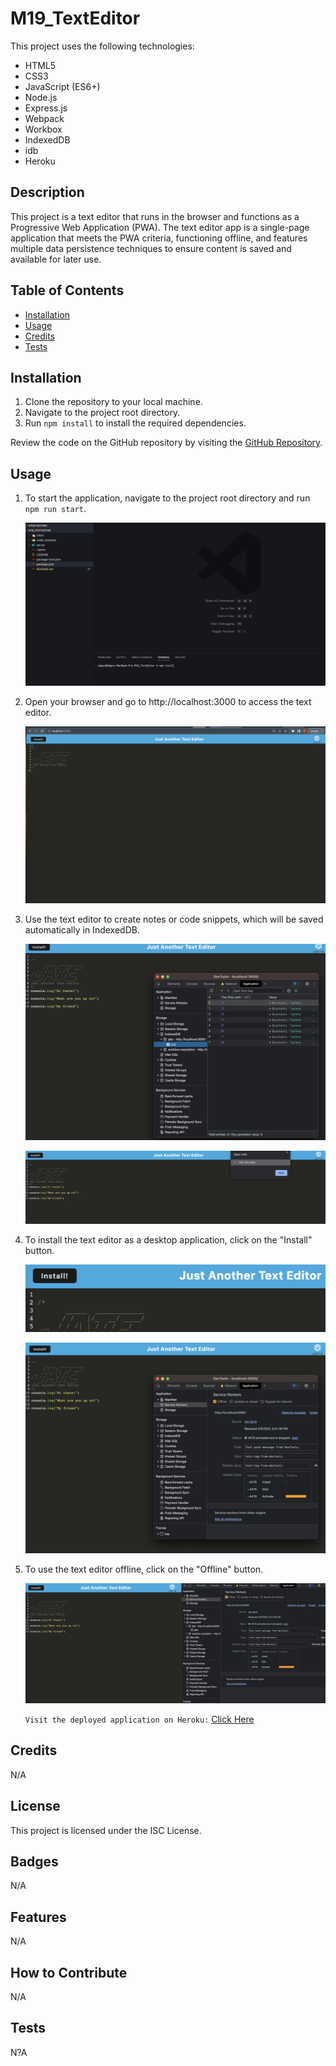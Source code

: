 # M19_TextEditor

This project uses the following technologies:

- HTML5
- CSS3
- JavaScript (ES6+)
- Node.js
- Express.js
- Webpack
- Workbox
- IndexedDB
- idb
- Heroku

## Description

This project is a text editor that runs in the browser and functions as a Progressive Web Application (PWA). The text editor app is a single-page application that meets the PWA criteria, functioning offline, and features multiple data persistence techniques to ensure content is saved and available for later use.

## Table of Contents

- [Installation](#installation)
- [Usage](#usage)
- [Credits](#credits)
- [Tests](#tests)

## Installation

1. Clone the repository to your local machine.
2. Navigate to the project root directory.
3. Run `npm install` to install the required dependencies.

Review the code on the GitHub repository by visiting the [GitHub Repository](https://github.com/etapm/M19_TextEditor).

## Usage

1.  To start the application, navigate to the project root directory and run `npm run start`.

    ![npm run start in terminal](./assets/Pic1.png)

2.  Open your browser and go to http://localhost:3000 to access the text editor.

    ![text editor main page](./assets/Pic2.png)

3.  Use the text editor to create notes or code snippets, which will be saved automatically in IndexedDB.

    ![text editor with data](./assets/Pic2.9.png)

    !['Open' button which transefers you to desktep text editor](./assets/Pic3.png)

4.  To install the text editor as a desktop application, click on the "Install" button.

    ![install button](./assets/Pic4.png)

    ![text editor desktop edition](./assets/Pic4.5.png)

5.  To use the text editor offline, click on the "Offline" button.

    ![offline button in dev tools](./assets/Pic5.png)

    `Visit the deployed application on Heroku:` [Click Here](https://m19-test-editor.herokuapp.com/)

## Credits

N/A

## License

This project is licensed under the ISC License.

## Badges

N/A

## Features

N/A

## How to Contribute

N/A

## Tests

N?A
